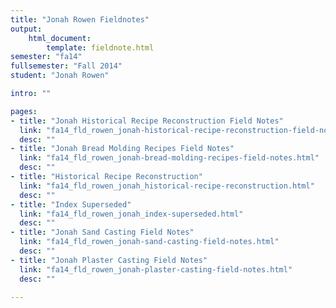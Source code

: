 ```yaml
---
title: "Jonah Rowen Fieldnotes"
output:
    html_document:
        template: fieldnote.html
semester: "fa14"
fullsemester: "Fall 2014"
student: "Jonah Rowen"

intro: ""

pages:
- title: "Jonah Historical Recipe Reconstruction Field Notes"
  link: "fa14_fld_rowen_jonah-historical-recipe-reconstruction-field-notes.html"
  desc: ""
- title: "Jonah Bread Molding Recipes Field Notes"
  link: "fa14_fld_rowen_jonah-bread-molding-recipes-field-notes.html"
  desc: ""
- title: "Historical Recipe Reconstruction"
  link: "fa14_fld_rowen_jonah_historical-recipe-reconstruction.html"
  desc: ""
- title: "Index Superseded"
  link: "fa14_fld_rowen_jonah_index-superseded.html"
  desc: ""
- title: "Jonah Sand Casting Field Notes"
  link: "fa14_fld_rowen_jonah-sand-casting-field-notes.html"
  desc: ""
- title: "Jonah Plaster Casting Field Notes"
  link: "fa14_fld_rowen_jonah-plaster-casting-field-notes.html"
  desc: ""

---
```

